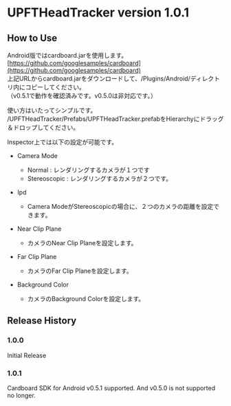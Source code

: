# UPFTHeadTracker version 1.0.1

## How to Use

Android版ではcardboard.jarを使用します。<br/>
[https://github.com/googlesamples/cardboard](https://github.com/googlesamples/cardboard)<br/>
上記URLからcardboard.jarをダウンロードして、/Plugins/Android/ディレクトリ内にコピーしてください。<br/>
（v0.5.1で動作を確認済みです。v0.5.0は非対応です。） <br/>

使い方はいたってシンプルです。<br/>
/UPFTHeadTracker/Prefabs/UPFTHeadTracker.prefabをHierarchyにドラッグ＆ドロップしてください。<br/>

Inspector上では以下の設定が可能です。

* Camera Mode
	* Normal : レンダリングするカメラが１つです
	* Stereoscopic : レンダリングするカメラが２つです。
	
* Ipd
	* Camera ModeがStereoscopicの場合に、２つのカメラの距離を設定できます。
	
* Near Clip Plane
	* カメラのNear Clip Planeを設定します。

* Far Clip Plane
	* カメラのFar Clip Planeを設定します。

* Background Color
	* カメラのBackground Colorを設定します。

## Release History

### 1.0.0

Initial Release

### 1.0.1

Cardboard SDK for Android v0.5.1 supported. And v0.5.0 is not supported no longer.

